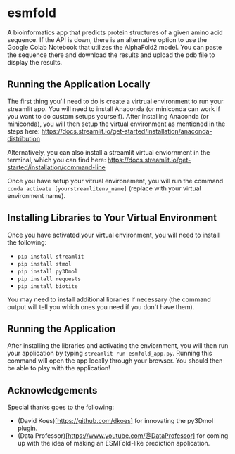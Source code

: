 # esmfold
A bioinformatics app that predicts protein structures of a given amino acid sequence.  If the API is down, there is an alternative option to use the Google Colab Notebook that utilizes the AlphaFold2 model.  You can paste the sequence there and download the results and upload the pdb file to display the results.

## Running the Application Locally
The first thing you'll need to do is create a virtrual environment to run your streamlit app.  You will need to install Anaconda (or miniconda can work if you want to do custom setups yourself).  After installing Anaconda (or miniconda), you will then setup the virtual environment as mentioned in the steps here:  https://docs.streamlit.io/get-started/installation/anaconda-distribution

Alternatively, you can also install a streamlit virtual enviornment in the terminal, which you can find here:  https://docs.streamlit.io/get-started/installation/command-line

Once you have setup your vitrual environement, you will run the command `conda activate [yourstreamlitenv_name]` (replace with your virtual environment name).

## Installing Libraries to Your Virtual Environment
Once you have activated your virtual environment, you will need to install the following:

* `pip install streamlit`
* `pip install stmol`
* `pip install py3Dmol`
* `pip install requests`
* `pip install biotite`

You may need to install additional libraries if necessary (the command output will tell you which ones you need if you don't have them).

## Running the Application
After installing the libraries and activating the enviornment, you will then run your application by typing `streamlit run esmfold_app.py`.  Running this command will open the app locally through your browser.  You should then be able to play with the application!

## Acknowledgements
Special thanks goes to the following:

* (David Koes)[https://github.com/dkoes] for innovating the py3Dmol plugin.
* (Data Professor)[https://www.youtube.com/@DataProfessor] for coming up with the idea of making an ESMFold-like prediction application.


